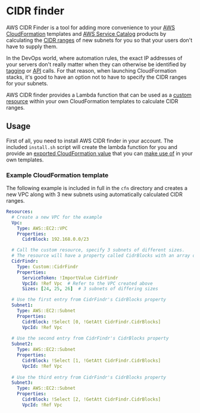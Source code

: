 # CIDR finder

AWS CIDR Finder is a tool for adding more convenience to your [AWS CloudFormation](https://aws.amazon.com/cloudformation/) templates and [AWS Service Catalog](https://aws.amazon.com/servicecatalog/) products by calculating the [CIDR ranges](http://docs.aws.amazon.com/AmazonVPC/latest/UserGuide/VPC_Subnets.html) of new subnets for you so that your users don't have to supply them.

In the DevOps world, where automation rules, the exact IP addresses of your servers don't really matter when they can otherwise be identified by [tagging](http://docs.aws.amazon.com/AWSEC2/latest/UserGuide/Using_Tags.html) or [API](http://docs.aws.amazon.com/AWSEC2/latest/APIReference/Welcome.html) calls. For that reason, when launching CloudFormation stacks, it's good to have an option not to have to specify the CIDR ranges for your subnets.

AWS CIDR finder provides a Lambda function that can be used as a [custom resource](http://docs.aws.amazon.com/AWSCloudFormation/latest/UserGuide/template-custom-resources.html) within your own CloudFormation templates to calculate CIDR ranges.

## Usage

First of all, you need to install AWS CIDR finder in your account. The included `install.sh` script will create the lambda function for you and provide an [exported CloudFormation value](http://docs.aws.amazon.com/AWSCloudFormation/latest/UserGuide/using-cfn-stack-exports.html) that you can [make use of](http://docs.aws.amazon.com/AWSCloudFormation/latest/UserGuide/intrinsic-function-reference-importvalue.html) in your own templates.

### Example CloudFormation template

The following example is included in full in the `cfn` directory and creates a new VPC along with 3 new subnets using automatically calculated CIDR ranges.

```yaml
Resources:
  # Create a new VPC for the example
  Vpc:
    Type: AWS::EC2::VPC
    Properties:
      CidrBlock: 192.168.0.0/23

  # Call the custom resource, specify 3 subnets of different sizes.
  # The resource will have a property called CidrBlocks with an array of 3 CIDR block definitions
  CidrFindr:
    Type: Custom::CidrFindr
    Properties:
      ServiceToken: !ImportValue CidrFindr
      VpcId: !Ref Vpc  # Refer to the VPC created above
      Sizes: [24, 25, 26]  # 3 subnets of differing sizes

  # Use the first entry from CidrFindr's CidrBlocks property
  Subnet1:
    Type: AWS::EC2::Subnet
    Properties:
      CidrBlock: !Select [0, !GetAtt CidrFindr.CidrBlocks]
      VpcId: !Ref Vpc
      
  # Use the second entry from CidrFindr's CidrBlocks property
  Subnet2:
    Type: AWS::EC2::Subnet
    Properties:
      CidrBlock: !Select [1, !GetAtt CidrFindr.CidrBlocks]
      VpcId: !Ref Vpc
      
  # Use the third entry from CidrFindr's CidrBlocks property
  Subnet3:
    Type: AWS::EC2::Subnet
    Properties:
      CidrBlock: !Select [2, !GetAtt CidrFindr.CidrBlocks]
      VpcId: !Ref Vpc
```
